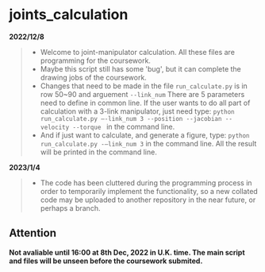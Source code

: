 # joints_calculation

**2022/12/8**

>* Welcome to joint-manipulator calculation. All these files are programming for the coursework.
>* Maybe this script still has some 'bug', but it can complete the drawing jobs of the coursework.
>* Changes that need to be made in the file `run_calculate.py` is in row 50~90 and arguement `--link_num`
There are 5 parameters need to define in common line. If the user wants to do all part of calculation with a 3-link manipulator, just need type:
`python run_calculate.py –-link_num 3 --position --jacobian --velocity --torque ` in the command line. 
>* And if just want to calculate, and generate a figure, type: `python run_calculate.py -–link_num 3` in the command line. All the result will be printed in the command line.

**2023/1/4** 
>* The code has been cluttered during the programming process in order to temporarily implement the functionality, so a new collated code may be uploaded to another repository in the near future, or perhaps a branch.

## Attention
**Not avaliable until 16:00 at 8th Dec, 2022 in U.K. time. The main script and files will be unseen before the coursework submited.**
